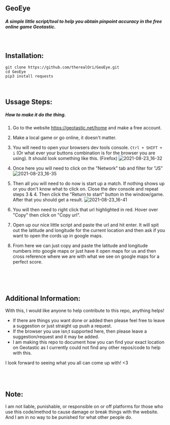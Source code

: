 <!--- Please note that anything in between these tags is a comment. -->

## GeoEye
##### A simple little script/tool to help you obtain pinpoint accuracy in the free online game Geotastic.
<br />

## Installation:
```
git clone https://github.com/therealOri/GeoEye.git
cd GeoEye
pip3 install requests
```
<br />

## Ussage Steps:
##### How to make it do the thing.

1. Go to the website https://geotastic.net/home and make a free account.

2. Make a local game or go online, it doesn't matter.

3. You will need to open your browsers dev tools console. `Ctrl + SHIFT + i` (Or what ever your buttons combination is for the browser you are using).
It should look something like this. (Firefox)
![2021-08-23_16-32](https://user-images.githubusercontent.com/45724082/130527879-ca1770ee-df10-48c8-91de-4a8eae0fc969.png)

4. Once here you will need to click on the "Network" tab and filter for "JS"
![2021-08-23_16-35](https://user-images.githubusercontent.com/45724082/130528137-c74f9405-40aa-4329-8c35-cc0f62797a38.png)

5. Then all you will need to do now is start up a match. If nothing shows up or you don't know what to click on. Close the dev console and repeat steps 3 & 4. Then  click the "Return to start" button in the window/game. After that you should get a result.
![2021-08-23_16-41](https://user-images.githubusercontent.com/45724082/130528648-ec21f0c4-3d1c-495a-a289-d54ddb65a471.png)

6. You will then need to right click that url highlighted in red. Hover over "Copy" then click on "Copy url".

7. Open up our nice little script and paste the url and hit enter. It will spit out the latitude and longitude for the current location and then ask if you want to open the cords up in google maps.

8. From here we can just copy and paste the latitude and longitude numbers into google maps or just have it open maps for us and then cross reference where we are with what we see on google maps for a perfect score.
<br />
<br />
<br />

## Additional Information:
With this, I would like anyone to help contribute to this repo, anything helps!

- If there are things you want done or added then please feel free to leave a suggestion or just straight up push a request.
- If the browser you use isn;t supported here, then please leave a suggestion/request and it may be added.
- I am making this repo to document how you can find your exact location on Geotastic as I currently could not find any other repos/code to help with this.
  
I look forward to seeing what you all can come up with! <3

<br />
<br />

## Note:
I am not liable, punishable, or responsible on or off platforms for those who use this code/method to cause damage or break things with the website. And I am in no way to be punished for what other people do.

